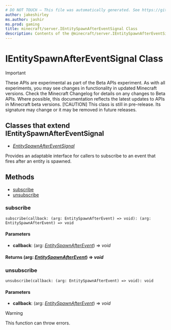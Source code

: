 ```yaml
---
# DO NOT TOUCH — This file was automatically generated. See https://github.com/mojang/minecraftapidocsgenerator to modify descriptions, examples, etc.
author: jakeshirley
ms.author: jashir
ms.prod: gaming
title: minecraft/server.IEntitySpawnAfterEventSignal Class
description: Contents of the @minecraft/server.IEntitySpawnAfterEventSignal class.
---
```

# IEntitySpawnAfterEventSignal Class
>[!IMPORTANT]
>These APIs are experimental as part of the Beta APIs experiment. As with all experiments, you may see changes in functionality in updated Minecraft versions. Check the Minecraft Changelog for details on any changes to Beta APIs. Where possible, this documentation reflects the latest updates to APIs in Minecraft beta versions.
> [!CAUTION]
> This class is still in pre-release.  Its signature may change or it may be removed in future releases.

## Classes that extend IEntitySpawnAfterEventSignal
- [*EntitySpawnAfterEventSignal*](EntitySpawnAfterEventSignal.md)

Provides an adaptable interface for callers to subscribe to an event that fires after an entity is spawned.

## Methods
- [subscribe](#subscribe)
- [unsubscribe](#unsubscribe)

### **subscribe**
`
subscribe(callback: (arg: EntitySpawnAfterEvent) => void): (arg: EntitySpawnAfterEvent) => void
`

#### **Parameters**
- **callback**: (arg: [*EntitySpawnAfterEvent*](EntitySpawnAfterEvent.md)) => *void*

#### **Returns** (arg: [*EntitySpawnAfterEvent*](EntitySpawnAfterEvent.md)) => *void*

### **unsubscribe**
`
unsubscribe(callback: (arg: EntitySpawnAfterEvent) => void): void
`

#### **Parameters**
- **callback**: (arg: [*EntitySpawnAfterEvent*](EntitySpawnAfterEvent.md)) => *void*

> [!WARNING]
> This function can throw errors.
